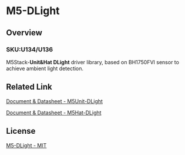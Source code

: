 # M5-DLight

## Overview

### SKU:U134/U136

M5Stack-**Unit&Hat DLight** driver library, based on BH1750FVI sensor to achieve ambient light detection.

## Related Link

[Document & Datasheet - M5Unit-DLight](https://docs.m5stack.com/en/hat/hat_dlight)

[Document & Datasheet - M5Hat-DLight](https://docs.m5stack.com/en/hat/hat_dlight)


## License

[M5-DLight - MIT](LICENSE)
